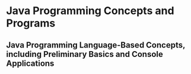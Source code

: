 # Java Programming Concepts and Programs
## Java Programming Language-Based Concepts, including Preliminary Basics and Console Applications

